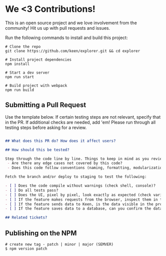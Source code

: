 # We <3 Contributions!

This is an open source project and we love involvement from the community! Hit us up with pull requests and issues.

Run the following commands to install and build this project:

```ssh
# Clone the repo
git clone https://github.com/keen/explorer.git && cd explorer

# Install project dependencies
npm install

# Start a dev server
npm run start

# Build project with webpack
npm run build

```

## Submitting a Pull Request

Use the template below. If certain testing steps are not relevant, specify that in the PR. If additional checks are needed, add 'em! Please run through all testing steps before asking for a review.


```markdown

## What does this PR do? How does it affect users?

## How should this be tested?

Step through the code line by line. Things to keep in mind as you review:
 - Are there any edge cases not covered by this code?
 - Does this code follow conventions (naming, formatting, modularization, etc) where applicable?

Fetch the branch and/or deploy to staging to test the following:

- [ ] Does the code compile without warnings (check shell, console)?
- [ ] Do all tests pass?
- [ ] Does the UI, pixel by pixel, look exactly as expected (check various screen sizes, including mobile)?
- [ ] If the feature makes requests from the browser, inspect them in the Web Inspector. Do they look as expected (parameters, headers, etc)?
- [ ] If the feature sends data to Keen, is the data visible in the project if you run an extraction (include link to collection/query)?
- [ ] If the feature saves data to a database, can you confirm the data is indeed created in the database?

## Related tickets?

```

## Publishing on the NPM

```ssh
# create new tag - patch | minor | major (SEMVER)
$ npm version patch
```
